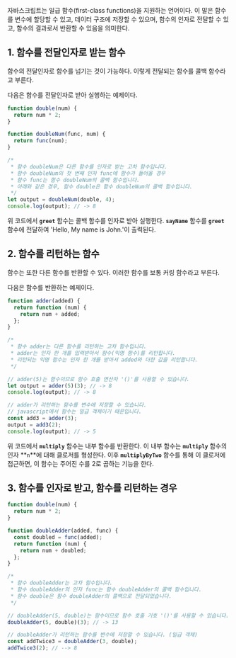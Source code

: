 자바스크립트는 일급 함수(first-class functions)을 지원하는 언어이다. 이 말은 함수를 변수에 할당할 수 있고, 데이터 구조에 저장할 수 있으며, 함수의 인자로 전달할 수 있고, 함수의 결과로서 반환할 수 있음을 의미한다.

## **1. 함수를 전달인자로 받는 함수**

함수의 전달인자로 함수를 넘기는 것이 가능하다. 이렇게 전달되는 함수를 콜백 함수라고 부른다.

다음은 함수를 전달인자로 받아 실행하는 예제이다.

```jsx
function double(num) {
  return num * 2;
}

function doubleNum(func, num) {
  return func(num);
}

/*
 * 함수 doubleNum은 다른 함수를 인자로 받는 고차 함수입니다.
 * 함수 doubleNum의 첫 번째 인자 func에 함수가 들어올 경우
 * 함수 func는 함수 doubleNum의 콜백 함수입니다.
 * 아래와 같은 경우, 함수 double은 함수 doubleNum의 콜백 함수입니다.
 */
let output = doubleNum(double, 4);
console.log(output); // -> 8
```

위 코드에서 **`greet`** 함수는 콜백 함수를 인자로 받아 실행한다. **`sayName`** 함수를 **`greet`** 함수에 전달하여 'Hello, My name is John.'이 출력된다.

## **2. 함수를 리턴하는 함수**

함수는 또한 다른 함수를 반환할 수 있다. 이러한 함수를 보통 커링 함수라고 부른다.

다음은 함수를 반환하는 예제이다.

```jsx
function adder(added) {
  return function (num) {
    return num + added;
  };
}

/*
 * 함수 adder는 다른 함수를 리턴하는 고차 함수입니다.
 * adder는 인자 한 개를 입력받아서 함수(익명 함수)를 리턴합니다.
 * 리턴되는 익명 함수는 인자 한 개를 받아서 added와 더한 값을 리턴합니다.
 */

// adder(5)는 함수이므로 함수 호출 연산자 '()'를 사용할 수 있습니다.
let output = adder(5)(3); // -> 8
console.log(output); // -> 8

// adder가 리턴하는 함수를 변수에 저장할 수 있습니다.
// javascript에서 함수는 일급 객체이기 때문입니다.
const add3 = adder(3);
output = add3(2);
console.log(output); // -> 5
```

위 코드에서 **`multiply`** 함수는 내부 함수를 반환한다. 이 내부 함수는 **`multiply`** 함수의 인자 **`n`**에 대해 클로저를 형성한다. 이후 **`multiplyByTwo`** 함수를 통해 이 클로저에 접근하면, 이 함수는 주어진 수를 2로 곱하는 기능을 한다.

## 3. 함수를 인자로 받고, 함수를 리턴하는 경우

```jsx
function double(num) {
  return num * 2;
}

function doubleAdder(added, func) {
  const doubled = func(added);
  return function (num) {
    return num + doubled;
  };
}

/*
 * 함수 doubleAdder는 고차 함수입니다.
 * 함수 doubleAdder의 인자 func는 함수 doubleAdder의 콜백 함수입니다.
 * 함수 double은 함수 doubleAdder의 콜백으로 전달되었습니다.
 */

// doubleAdder(5, double)는 함수이므로 함수 호출 기호 '()'를 사용할 수 있습니다.
doubleAdder(5, double)(3); // -> 13

// doubleAdder가 리턴하는 함수를 변수에 저장할 수 있습니다. (일급 객체)
const addTwice3 = doubleAdder(3, double);
addTwice3(2); // --> 8
```
